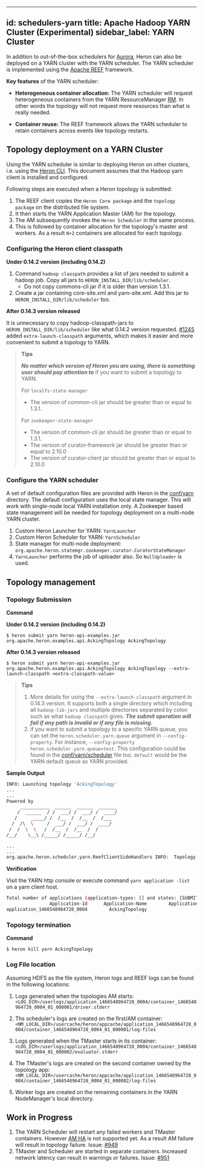 <!--
    Licensed to the Apache Software Foundation (ASF) under one
    or more contributor license agreements.  See the NOTICE file
    distributed with this work for additional information
    regarding copyright ownership.  The ASF licenses this file
    to you under the Apache License, Version 2.0 (the
    "License"); you may not use this file except in compliance
    with the License.  You may obtain a copy of the License at

      http://www.apache.org/licenses/LICENSE-2.0

    Unless required by applicable law or agreed to in writing,
    software distributed under the License is distributed on an
    "AS IS" BASIS, WITHOUT WARRANTIES OR CONDITIONS OF ANY
    KIND, either express or implied.  See the License for the
    specific language governing permissions and limitations
    under the License.
-->
---
id: schedulers-yarn
title: Apache Hadoop YARN Cluster (Experimental)
sidebar_label:  YARN Cluster
---

In addition to out-of-the-box schedulers for [Aurora](schedulers-aurora-cluster), Heron can also be deployed on a
YARN cluster with the YARN scheduler. The YARN scheduler is implemented using the
[Apache REEF](https://reef.apache.org/) framework.

**Key features** of the YARN scheduler:

* **Heterogeneous container allocation:** The YARN scheduler will request heterogeneous containers
from the YARN ResourceManager [RM](http://hadoop.apache.org/docs/current/hadoop-yarn/hadoop-yarn-site/YARN.html). In other words the topology will not request more resources than what is really needed.

* **Container reuse:** The REEF framework allows the YARN scheduler to retain containers
across events like topology restarts.

## Topology deployment on a YARN Cluster

Using the YARN scheduler is similar to deploying Heron on other clusters, i.e. using the
[Heron CLI](user-manuals-heron-cli).
This document assumes that the Hadoop yarn client is installed and configured.

Following steps are executed when a Heron topology is submitted:

1. The REEF client copies the `Heron Core package` and the `topology package` on the distributed file system.
1. It then starts the YARN Application Master (AM) for the topology.
1. The AM subsequently invokes the `Heron Scheduler` in the same process.
1. This is followed by container allocation for the topology's master and workers. As a result `N+2`
containers are allocated for each topology.

### Configuring the Heron client classpath

**Under 0.14.2 version (including 0.14.2)**

  1. Command `hadoop classpath` provides a list of jars needed to submit a hadoop job. Copy all jars to `HERON_INSTALL_DIR/lib/scheduler`.
     * Do not copy commons-cli jar if it is older than version 1.3.1.
  1. Create a jar containing core-site.xml and yarn-site.xml. Add this jar to `HERON_INSTALL_DIR/lib/scheduler` too.

**After 0.14.3 version released**

It is unnecessary to copy hadoop-classpath-jars to `HERON_INSTALL_DIR/lib/scheduler` like what 0.14.2 version requested. [#1245](https://github.com/apache/incubator-heron/issues/1245) added `extra-launch-classpath` arguments, which makes it easier and more convenient to submit a topology to YARN.

> **Tips**
>
>***No matter which version of Heron you are using, there is something user should pay attention to*** if you want to submit a topology to YARN.
>
>For `localfs-state-manager`
>
>* The version of common-cli jar should be greater than or equal to 1.3.1.
>
>For `zookeeper-state-manager`
>
>* The version of common-cli jar should be greater than or equal to 1.3.1.
>* The version of curator-framework jar should be greater than or equal to 2.10.0
>* The version of curator-client jar should be greater than or equal to 2.10.0

### Configure the YARN scheduler

A set of default configuration files are provided with Heron in the [conf/yarn](https://github.com/apache/incubator-heron/tree/master/heron/config/src/yaml/conf/yarn) directory.
The default configuration uses the local state manager. This will work with single-node local
YARN installation only. A Zookeeper based state management will be needed for topology
deployment on a multi-node YARN cluster.

1. Custom Heron Launcher for YARN: `YarnLauncher`
1. Custom Heron Scheduler for YARN: `YarnScheduler`
1. State manager for multi-node deployment:
`org.apache.heron.statemgr.zookeeper.curator.CuratorStateManager`
1. `YarnLauncher` performs the job of uploader also. So `NullUploader` is used.

## Topology management

### Topology Submission
**Command**

**Under 0.14.2 version (including 0.14.2)**

`$ heron submit yarn heron-api-examples.jar org.apache.heron.examples.api.AckingTopology AckingTopology`


**After 0.14.3 version released**

`$ heron submit yarn heron-api-examples.jar org.apache.heron.examples.api.AckingTopology AckingTopology --extra-launch-classpath <extra-classpath-value>`

>**Tips**
>
>1. More details for using the `--extra-launch-classpath` argument in 0.14.3 version. It supports both a single directory which including all `hadoop-lib-jars` and multiple directories separated by colon such as what `hadoop classpath` gives. ***The submit operation will fail if any path is invalid or if any file is missing.***
>2. if you want to submit a topology to a specific YARN queue, you can set the `heron.scheduler.yarn.queue` argument in `--config-property`. For instance, `--config-property heron.scheduler.yarn.queue=test`. This configuration could be found in the [conf/yarn/scheduler](https://github.com/apache/incubator-heron/blob/master/heron/config/src/yaml/conf/yarn/scheduler.yaml) file too. `default` would be the YARN default queue as YARN provided.

**Sample Output**

```bash
INFO: Launching topology 'AckingTopology'
...
...
Powered by
     ___________  ______  ______  _______
    /  ______  / /  ___/ /  ___/ /  ____/
   /     _____/ /  /__  /  /__  /  /___
  /  /\  \     /  ___/ /  ___/ /  ____/
 /  /  \  \   /  /__  /  /__  /  /
/__/    \__\ /_____/ /_____/ /__/

...
...
org.apache.heron.scheduler.yarn.ReefClientSideHandlers INFO:  Topology AckingTopology is running, jobId AckingTopology.
```

**Verification**

Visit the YARN http console or execute command `yarn application -list` on a yarn client host.

```bash
Total number of applications (application-types: [] and states: [SUBMITTED, ACCEPTED, RUNNING]):1
                Application-Id	    Application-Name	    Application-Type	      User	     Queue	             State	       Final-State	       Progress	                       Tracking-URL
application_1466548964728_0004	      AckingTopology	                YARN	     heron	   default	           RUNNING	         UNDEFINED	             0%	                                N/A
```

### Topology termination
**Command**

`$ heron kill yarn AckingTopology`


### Log File location

Assuming HDFS as the file system, Heron logs and REEF logs can be found in the following locations:

1. Logs generated when the topologies AM starts:
`<LOG_DIR>/userlogs/application_1466548964728_0004/container_1466548964728_0004_01_000001/driver.stderr`

1. Ths scheduler's logs are created on the first/AM container:
`<NM_LOCAL_DIR>/usercache/heron/appcache/application_1466548964728_0004/container_1466548964728_0004_01_000001/log-files`

1. Logs generated when the TMaster starts in its container:
`<LOG_DIR>/userlogs/application_1466548964728_0004/container_1466548964728_0004_01_000002/evaluator.stderr`

1. The TMaster's logs are created on the second container owned by the topology app:
`<NM_LOCAL_DIR>/usercache/heron/appcache/application_1466548964728_0004/container_1466548964728_0004_01_000002/log-files`

1. Worker logs are created on the remaining containers in the YARN NodeManager's local directory.


## Work in Progress

1. The YARN Scheduler will restart any failed workers and TMaster containers. However [AM HA](https://hadoop.apache.org/docs/r2.7.1/hadoop-yarn/hadoop-yarn-site/ResourceManagerHA.html)  is not
 supported yet. As a result AM failure will result in topology failure.
 Issue: [#949](https://github.com/apache/incubator-heron/issues/949)
1. TMaster and Scheduler are started in separate containers. Increased network latency can result
 in warnings or failures. Issue: [#951](https://github.com/apache/incubator-heron/issues/951)
